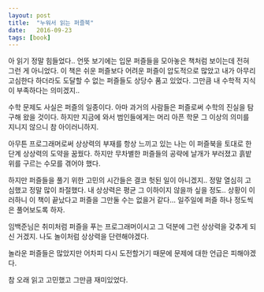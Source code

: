 ```yaml
---
layout: post
title:  "누워서 읽는 퍼즐북"
date:   2016-09-23
tags: [book]
---
```


아 읽기 정말 힘들었다.. 언뜻 보기에는 입문 퍼즐들을 모아놓은 책처럼 보이는데 전혀 그런 게 아니었다. 이 책은 쉬운 퍼즐보다 어려운 퍼즐이 압도적으로 많았고 내가 아무리 고심한다 하더라도 도달할 수 없는 퍼즐들도 상당수 품고 있었다. 그만큼 내 수학적 지식이 부족하다는 의미겠지.. 

  수학 문제도 사실은 퍼즐의 일종이다. 아마 과거의 사람들은 퍼즐로써 수학의 진실을 탐구해 왔을 것이다. 하지만 지금에 와서 범인들에게는 머리 아픈 학문 그 이상의 의미를 지니지 않으니 참 아이러니하지. 

  아무튼 프로그래머로써 상상력의 부재를 항상 느끼고 있는 나는 이 퍼즐북을 토대로 한 단계 상상력의 도약을 꿈꿨다. 하지만 무차별한 퍼즐들의 공략에 날개가 부러졌고 흙밭 위를 구르는 수모를 겪어야 했다. 

  하지만 퍼즐들을 풀기 위한 고민의 시간들은 결코 헛된 일이 아니겠지.. 정말 열심히 고심했고 정말 많이 좌절했다. 내 상상력은 평균 그 이하이지 않을까 싶을 정도.. 상황이 이러하니 이 책이 끝났다고 퍼즐을 그만둘 수는 없을거 같다... 일주일에 퍼즐 하나 정도씩은 풀어보도록 하자. 

  임백준님은 취미처럼 퍼즐을 푸는 프로그래머이시고 그 덕분에 그런 상상력을 갖추게 되신 거겠지. 나도 놀이처럼 상상력을 단련해야겠다. 

  놀라운 퍼즐들은 많았지만 어차피 다시 도전할거기 때문에 문제에 대한 언급은 피해야겠다. 

  참 오래 읽고 고민했고 그만큼 재미있었다.